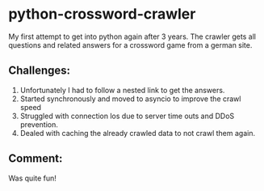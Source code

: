 # python-crossword-crawler

My first attempt to get into python again after 3 years. 
The crawler gets all questions and related answers for a crossword game from a german site.

## Challenges:
1. Unfortunately I had to follow a nested link to get the answers. 
2. Started synchronously and moved to asyncio to improve the crawl speed
3. Struggled with connection los due to server time outs and DDoS prevention.
4. Dealed with caching the already crawled data to not crawl them again.

## Comment:
Was quite fun!

